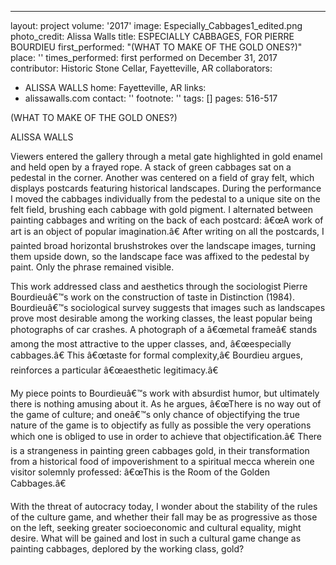 ---
layout: project
volume: '2017'
image: Especially_Cabbages1_edited.png
photo_credit: Alissa Walls
title: ESPECIALLY CABBAGES, FOR PIERRE BOURDIEU
first_performed: "(WHAT TO MAKE OF THE GOLD ONES?)"
place: ''
times_performed: first performed on December 31, 2017
contributor: Historic Stone Cellar, Fayetteville, AR
collaborators:
- ALISSA WALLS
home: Fayetteville, AR
links:
- alissawalls.com
contact: ''
footnote: ''
tags: []
pages: 516-517



 
(WHAT TO MAKE OF THE GOLD ONES?)

ALISSA WALLS

Viewers entered the gallery through a metal gate highlighted in gold enamel and held open by a frayed rope. A stack of green cabbages sat on a pedestal in the corner. Another was centered on a field of gray felt, which displays postcards featuring historical landscapes. During the performance I moved the cabbages individually from the pedestal to a unique site on the felt field, brushing each cabbage with gold pigment. I alternated between painting cabbages and writing on the back of each postcard: â€œA work of art is an object of popular imagination.â€ After writing on all the postcards, I painted broad horizontal brushstrokes over the landscape images, turning them upside down, so the landscape face was affixed to the pedestal by paint. Only the phrase remained visible.

This work addressed class and aesthetics through the sociologist Pierre Bourdieuâ€™s work on the construction of taste in Distinction (1984). Bourdieuâ€™s sociological survey suggests that images such as landscapes prove most desirable among the working classes, the least popular being photographs of car crashes. A photograph of a â€œmetal frameâ€ stands among the most attractive to the upper classes, and, â€œespecially cabbages.â€ This â€œtaste for formal complexity,â€ Bourdieu argues, reinforces a particular â€œaesthetic legitimacy.â€

My piece points to Bourdieuâ€™s work with absurdist humor, but ultimately there is nothing amusing about it. As he argues, â€œThere is no way out of the game of culture; and oneâ€™s only chance of objectifying the true nature of the game is to objectify as fully as possible the very operations which one is obliged to use in order to achieve that objectification.â€ There is a strangeness in painting green cabbages gold, in their transformation from a historical food of impoverishment to a spiritual mecca wherein one visitor solemnly professed: â€œThis is the Room of the Golden Cabbages.â€

With the threat of autocracy today, I wonder about the stability of the rules of the culture game, and whether their fall may be as progressive as those on the left, seeking greater socioeconomic and cultural equality, might desire. What will be gained and lost in such a cultural game change as painting cabbages, deplored by the working class, gold?
